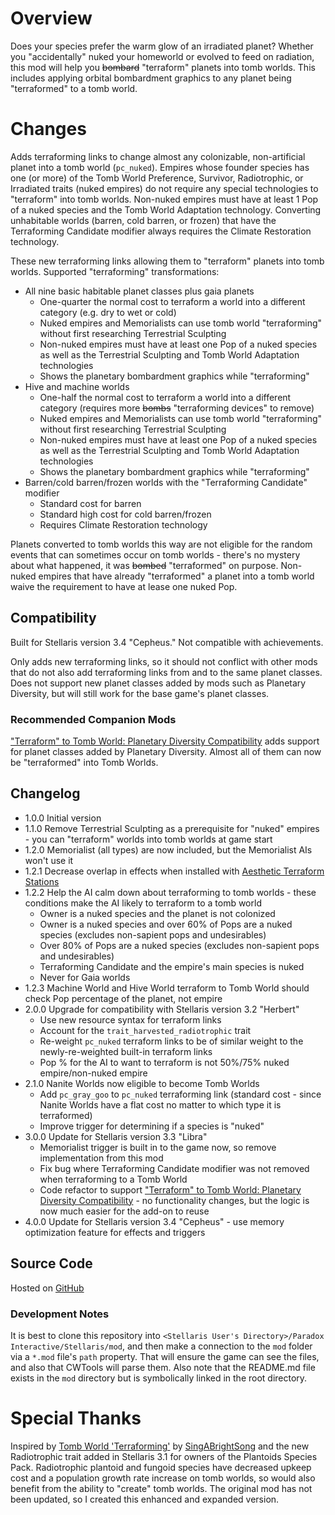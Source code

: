 # Overview

Does your species prefer the warm glow of an irradiated planet?  Whether you "accidentally" nuked your homeworld or evolved to feed on radiation, this mod will help you ~~bombard~~ "terraform" planets into tomb worlds.  This includes applying orbital bombardment graphics to any planet being "terraformed" to a tomb world.

# Changes

Adds terraforming links to change almost any colonizable, non-artificial planet into a tomb world (`pc_nuked`).  Empires whose founder species has one (or more) of the Tomb World Preference, Survivor, Radiotrophic, or Irradiated traits (nuked empires) do not require any special technologies to "terraform" into tomb worlds.  Non-nuked empires must have at least 1 Pop of a nuked species and the Tomb World Adaptation technology.  Converting unhabitable worlds (barren, cold barren, or frozen) that have the Terraforming Candidate modifier always requires the Climate Restoration technology.

These new terraforming links allowing them to "terraform" planets into tomb worlds.  Supported "terraforming" transformations:

* All nine basic habitable planet classes plus gaia planets
    * One-quarter the normal cost to terraform a world into a different category (e.g. dry to wet or cold)
    * Nuked empires and Memorialists can use tomb world "terraforming" without first researching Terrestrial Sculpting
    * Non-nuked empires must have at least one Pop of a nuked species as well as the Terrestrial Sculpting and Tomb World Adaptation technologies
    * Shows the planetary bombardment graphics while "terraforming"
* Hive and machine worlds
    * One-half the normal cost to terraform a world into a different category (requires more ~~bombs~~ "terraforming devices" to remove)
    * Nuked empires and Memorialists can use tomb world "terraforming" without first researching Terrestrial Sculpting
    * Non-nuked empires must have at least one Pop of a nuked species as well as the Terrestrial Sculpting and Tomb World Adaptation technologies
    * Shows the planetary bombardment graphics while "terraforming"
* Barren/cold barren/frozen worlds with the "Terraforming Candidate" modifier
    * Standard cost for barren
    * Standard high cost for cold barren/frozen
    * Requires Climate Restoration technology

Planets converted to tomb worlds this way are not eligible for the random events that can sometimes occur on tomb worlds - there's no mystery about what happened, it was ~~bombed~~ "terraformed" on purpose.  Non-nuked empires that have already "terraformed" a planet into a tomb world waive the requirement to have at lease one nuked Pop.

## Compatibility

Built for Stellaris version 3.4 "Cepheus."  Not compatible with achievements.

Only adds new terraforming links, so it should not conflict with other mods that do not also add terraforming links from and to the same planet classes.  Does not support new planet classes added by mods such as Planetary Diversity, but will still work for the base game's planet classes.

### Recommended Companion Mods

["Terraform" to Tomb World: Planetary Diversity Compatibility](https://steamcommunity.com/workshop/filedetails/?id=2766967251) adds support for planet classes added by Planetary Diversity.  Almost all of them can now be "terraformed" into Tomb Worlds.

## Changelog

* 1.0.0 Initial version
* 1.1.0 Remove Terrestrial Sculpting as a prerequisite for "nuked" empires - you can "terraform" worlds into tomb worlds at game start
* 1.2.0 Memorialist (all types) are now included, but the Memorialist AIs won't use it
* 1.2.1 Decrease overlap in effects when installed with [Aesthetic Terraform Stations](https://steamcommunity.com/sharedfiles/filedetails/?id=2622411084)
* 1.2.2 Help the AI calm down about terraforming to tomb worlds - these conditions make the AI likely to terraform to a tomb world
    * Owner is a nuked species and the planet is not colonized
    * Owner is a nuked species and over 60% of Pops are a nuked species (excludes non-sapient pops and undesirables)
    * Over 80% of Pops are a nuked species (excludes non-sapient pops and undesirables)
    * Terraforming Candidate and the empire's main species is nuked
    * Never for Gaia worlds
* 1.2.3 Machine World and Hive World terraform to Tomb World should check Pop percentage of the planet, not empire
* 2.0.0 Upgrade for compatibility with Stellaris version 3.2 "Herbert"
    * Use new resource syntax for terraform links
    * Account for the `trait_harvested_radiotrophic` trait
    * Re-weight `pc_nuked` terraform links to be of similar weight to the newly-re-weighted built-in terraform links
    * Pop % for the AI to want to terraform is not 50%/75% nuked empire/non-nuked empire
* 2.1.0 Nanite Worlds now eligible to become Tomb Worlds
    * Add `pc_gray_goo` to `pc_nuked` terraforming link (standard cost - since Nanite Worlds have a flat cost no matter to which type it is terraformed)
    * Improve trigger for determining if a species is "nuked"
* 3.0.0 Update for Stellaris version 3.3 "Libra"
    * Memorialist trigger is built in to the game now, so remove implementation from this mod
    * Fix bug where Terraforming Candidate modifier was not removed when terraforming to a Tomb World
    * Code refactor to support ["Terraform" to Tomb World: Planetary Diversity Compatibility](https://steamcommunity.com/workshop/filedetails/?id=2766967251) - no functionality changes, but the logic is now much easier for the add-on to reuse
* 4.0.0 Update for Stellaris version 3.4 "Cepheus" - use memory optimization feature for effects and triggers

## Source Code

Hosted on [GitHub](https://github.com/corsairmarks/terraform_to_pc_nuked)

### Development Notes

It is best to clone this repository into `<Stellaris User's Directory>/Paradox Interactive/Stellaris/mod`, and then make a connection to the `mod` folder via a `*.mod` file's `path` property.  That will ensure the game can see the files, and also that CWTools will parse them.  Also note that the README.md file exists in the `mod` directory but is symbolically linked in the root directory.

# Special Thanks

Inspired by [Tomb World 'Terraforming'](https://steamcommunity.com/sharedfiles/filedetails/?id=2311769287) by [SingABrightSong](https://steamcommunity.com/id/singabrightsong/myworkshopfiles/?appid=281990) and the new Radiotrophic trait added in Stellaris 3.1 for owners of the Plantoids Species Pack. Radiotrophic plantoid and fungoid species have decreased upkeep cost and a population growth rate increase on tomb worlds, so would also benefit from the ability to "create" tomb worlds.  The original mod has not been updated, so I created this enhanced and expanded version.